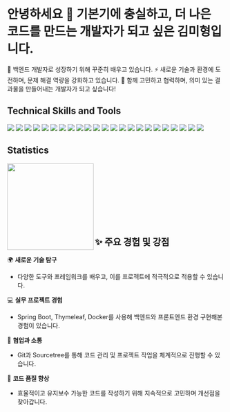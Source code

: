 # 안녕하세요 👋 기본기에 충실하고, 더 나은 코드를 만드는 개발자가 되고 싶은 김미형입니다.

🌱 백엔드 개발자로 성장하기 위해 꾸준히 배우고 있습니다.
⚡ 새로운 기술과 환경에 도전하며, 문제 해결 역량을 강화하고 있습니다.
🤝 함께 고민하고 협력하며, 의미 있는 결과물을 만들어내는 개발자가 되고 싶습니다!

## Technical Skills and Tools
<div>
  <img src="https://img.shields.io/badge/Java-007396?style=round-square&logo=java&logoColor=white"/> 
  <img src="https://img.shields.io/badge/Spring Boot-6DB33F?style=round-square&logo=Spring Boot&logoColor=white"/>
  <img src="https://img.shields.io/badge/Spring Framework-6DB33F?style=round-square&logo=spring&logoColor=white"/>
  <img src="https://img.shields.io/badge/Thymeleaf-005F0F?style=round-square&logo=thymeleaf&logoColor=white"/>
  <img src="https://img.shields.io/badge/JavaScript-F7DF1E?style=round-square&logo=javascript&logoColor=black"/>
  <img src="https://img.shields.io/badge/jQuery-0769AD?style=round-square&logo=jquery&logoColor=white"/>
  <img src="https://img.shields.io/badge/Bootstrap-7952B3?style=round-square&logo=bootstrap&logoColor=white"/>
  <img src="https://img.shields.io/badge/MySQL-4479A1?style=round-square&logo=MySQL&logoColor=white"/> 
  <img src="https://img.shields.io/badge/MariaDB-003545?style=round-square&logo=mariadb&logoColor=white"/>
  <img src="https://img.shields.io/badge/AWS S3-232F3E?style=round-square&logo=amazon-aws&logoColor=white"/>
  <img src="https://img.shields.io/badge/Naver Cloud-03C75A?style=round-square&logo=naver&logoColor=white"/>
  <img src="https://img.shields.io/badge/Docker-2496ED?style=round-square&logo=docker&logoColor=white"/>
  <img src="https://img.shields.io/badge/Git-F05032?style=round-square&logo=git&logoColor=white"/>
  <img src="https://img.shields.io/badge/Sourcetree-0052CC?style=round-square&logo=sourcetree&logoColor=white"/>
  <img src="https://img.shields.io/badge/IntelliJ IDEA-000000?style=round-square&logo=intellijidea&logoColor=white"/>
  <img src="https://img.shields.io/badge/Eclipse IDE-2C2255?style=round-square&logo=eclipseide&logoColor=white"/>
  <img src="https://img.shields.io/badge/JUnit-25A162?style=round-square&logo=junit5&logoColor=white"/>
  <img src="https://img.shields.io/badge/Postman-FF6C37?style=round-square&logo=postman&logoColor=white"/>
  <img src="https://img.shields.io/badge/SLF4J-007396?style=round-square&logoColor=white"/>
  <img src="https://img.shields.io/badge/Logback-DC382D?style=round-square&logoColor=white"/>
  <img src="https://img.shields.io/badge/CoolSMS-4A90E2?style=round-square&logoColor=white"/>
  <img src="https://img.shields.io/badge/Kakao API-FFCD00?style=round-square&logo=kakao&logoColor=black"/>
  <img src="https://img.shields.io/badge/Naver SMTP-03C75A?style=round-square&logo=naver&logoColor=white"/>
</div>


## Statistics
<div>
  <img height=200 align="left"src="https://github-readme-stats.vercel.app/api/top-langs/?username=ydmins&hide=c%23,powershell,Mathematica,Ruby,Objective-C,Objective-C%2b%2b,Cuda&title_color=61dafb&text_color=ffffff&icon_color=61dafb&bg_color=20232a&langs_count=8&layout=compact&border_color=61dafb&hide_border=true&size_weight=0.5&count_weight=0.5"/>
</div>

<br><br><br><br><br><br><br><br>

## ✨ 주요 경험 및 강점
🌍 **새로운 기술 탐구**  
- 다양한 도구와 프레임워크를 배우고, 이를 프로젝트에 적극적으로 적용할 수 있습니다.
  
💻 **실무 프로젝트 경험**  
- Spring Boot, Thymeleaf, Docker를 사용해 백엔드와 프론트엔드 환경 구현해본 경험이 있습니다.
  
🤝 **협업과 소통**  
- Git과 Sourcetree를 통해 코드 관리 및 프로젝트 작업을 체계적으로 진행할 수 있습니다.
  
🎯 **코드 품질 향상**  
- 효율적이고 유지보수 가능한 코드를 작성하기 위해 지속적으로 고민하며 개선점을 찾아갑니다.
